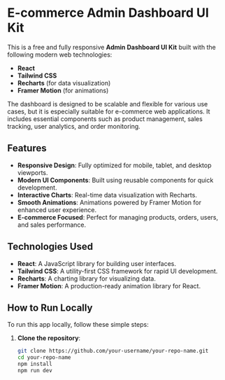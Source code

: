 # E-commerce Admin Dashboard UI Kit

This is a free and fully responsive **Admin Dashboard UI Kit** built with the following modern web technologies:

- **React**
- **Tailwind CSS**
- **Recharts** (for data visualization)
- **Framer Motion** (for animations)

The dashboard is designed to be scalable and flexible for various use cases, but it is especially suitable for e-commerce web applications. It includes essential components such as product management, sales tracking, user analytics, and order monitoring.

## Features

- **Responsive Design**: Fully optimized for mobile, tablet, and desktop viewports.
- **Modern UI Components**: Built using reusable components for quick development.
- **Interactive Charts**: Real-time data visualization with Recharts.
- **Smooth Animations**: Animations powered by Framer Motion for enhanced user experience.
- **E-commerce Focused**: Perfect for managing products, orders, users, and sales performance.


## Technologies Used

- **React**: A JavaScript library for building user interfaces.
- **Tailwind CSS**: A utility-first CSS framework for rapid UI development.
- **Recharts**: A charting library for visualizing data.
- **Framer Motion**: A production-ready animation library for React.

## How to Run Locally

To run this app locally, follow these simple steps:

1. **Clone the repository**:
   ```bash
   git clone https://github.com/your-username/your-repo-name.git
   cd your-repo-name
   npm install
   npm run dev

